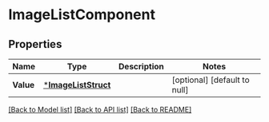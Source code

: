 # ImageListComponent

## Properties
Name | Type | Description | Notes
------------ | ------------- | ------------- | -------------
**Value** | [***ImageListStruct**](image_list_struct.md) |  | [optional] [default to null]

[[Back to Model list]](../README.md#documentation-for-models) [[Back to API list]](../README.md#documentation-for-api-endpoints) [[Back to README]](../README.md)


